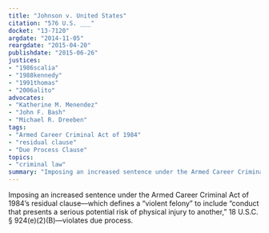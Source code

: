 ```yaml
---
title: "Johnson v. United States"
citation: "576 U.S. ___"
docket: "13-7120"
argdate: "2014-11-05"
reargdate: "2015-04-20"
publishdate: "2015-06-26"
justices:
- "1986scalia"
- "1988kennedy"
- "1991thomas"
- "2006alito"
advocates:
- "Katherine M. Menendez"
- "John F. Bash"
- "Michael R. Dreeben"
tags:
- "Armed Career Criminal Act of 1984"
- "residual clause"
- "Due Process Clause"
topics:
- "criminal law"
summary: "Imposing an increased sentence under the Armed Career Criminal Act of 1984’s residual clause—which defines a “violent felony” to include “conduct that presents a serious potential risk of physical injury to another,” 18 U.S.C. § 924(e)(2)(B)—violates due process."
---
```

Imposing an increased sentence under the Armed Career Criminal Act of 1984’s residual clause—which defines a “violent felony” to include “conduct that presents a serious potential risk of physical injury to another,” 18 U.S.C. § 924(e)(2)(B)—violates due process.
